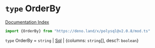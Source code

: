 # `type` OrderBy

[Documentation Index](../README.md)

```ts
import {OrderBy} from "https://deno.land/x/polysql@v2.0.8/mod.ts"
```

`type` OrderBy = `string` | [Sql](../class.Sql/README.md) | \{columns: `string`\[], desc?: `boolean`}
